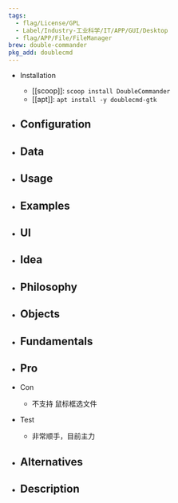 ```yaml
---
tags:
  - flag/License/GPL
  - Label/Industry-工业科学/IT/APP/GUI/Desktop
  - flag/APP/File/FileManager
brew: double-commander
pkg_add: doublecmd
---
```


- Installation
    - [[scoop]]: `scoop install DoubleCommander`
    - [[apt]]: `apt install -y doublecmd-gtk`

- Configuration
    - 

- Data
    - 

- Usage
    - 

- Examples
    - 

- UI
    - 

- Idea
    - 

- Philosophy
    - 

- Objects
    - 

- Fundamentals
    - 

- Pro
    - 

- Con
    - 不支持 鼠标框选文件

- Test
    - 非常顺手，目前主力

- Alternatives
    - 

- Description
    - 
